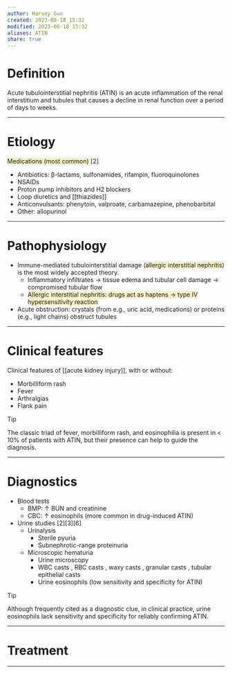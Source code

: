 ```yaml
---
author: Harvey Guo
created: 2023-08-18 15:32
modified: 2023-08-18 15:32
aliases: ATIN
share: true
---
```

# Definition
Acute tubulointerstitial nephritis (ATIN) is an acute inflammation of the renal interstitium and tubules that causes a decline in renal function over a period of days to weeks.

---
# Etiology
<span style="background:rgba(240, 200, 0, 0.2)">Medications (most common)</span> [2]
- Antibiotics: β-lactams, sulfonamides, rifampin, fluoroquinolones
- NSAIDs
- Proton pump inhibitors and H2 blockers
- Loop diuretics and [[thiazides]]
- Anticonvulsants: phenytoin, valproate, carbamazepine, phenobarbital
- Other: allopurinol

---
# Pathophysiology
- Immune-mediated tubulointerstitial damage (<span style="background:rgba(240, 200, 0, 0.2)">allergic interstitial nephritis</span>) is the most widely accepted theory.
	- Inflammatory infiltrates → tissue edema and tubular cell damage → compromised tubular flow
	- <span style="background:rgba(240, 200, 0, 0.2)">Allergic interstitial nephritis: drugs act as haptens → type IV hypersensitivity reaction </span>
- Acute obstruction: crystals (from e.g., uric acid, medications) or proteins (e.g., light chains) obstruct tubules

---
# Clinical features
Clinical features of [[acute kidney injury]], with or without:
- Morbilliform rash
- Fever
- Arthralgias
- Flank pain
>[!tip] 
>The classic triad of fever, morbilliform rash, and eosinophilia is present in < 10% of patients with ATIN, but their presence can help to guide the diagnosis.

---
# Diagnostics
- Blood tests 
	- BMP: ↑ BUN and creatinine
	- CBC: ↑ eosinophils (more common in drug-induced ATIN) 
- Urine studies [2][3][6]
	- Urinalysis
		- Sterile pyuria
		- Subnephrotic-range proteinuria
	- Microscopic hematuria
		- Urine microscopy
		- WBC casts , RBC casts , waxy casts , granular casts , tubular epithelial casts
		- Urine eosinophils (low sensitivity and specificity for ATIN)

>[!tip] 
>Although frequently cited as a diagnostic clue, in clinical practice, urine eosinophils lack sensitivity and specificity for reliably confirming ATIN.

---
# Treatment


---
